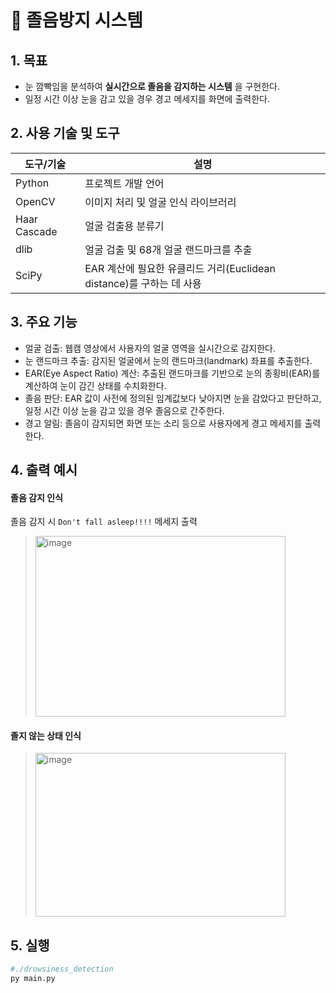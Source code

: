 
# 📌 졸음방지 시스템

## 1. 목표
- 눈 깜빡임을 분석하여 **실시간으로 졸음을 감지하는 시스템** 을 구현한다.
- 일정 시간 이상 눈을 감고 있을 경우 경고 메세지를 화면에 출력한다.

## 2. 사용 기술 및 도구
| 도구/기술              | 설명                   |
| ------------------ | -------------------- |
| Python             | 프로젝트 개발 언어           |
| OpenCV             | 이미지 처리 및 얼굴 인식 라이브러리 |
| Haar Cascade       | 얼굴 검출용 분류기       |
| dlib      |  얼굴 검출 및 68개 얼굴 랜드마크를 추출       |
| SciPy      |  EAR 계산에 필요한 유클리드 거리(Euclidean distance)를 구하는 데 사용    |



## 3. 주요 기능
- 얼굴 검출: 웹캠 영상에서 사용자의 얼굴 영역을 실시간으로 감지한다.
- 눈 랜드마크 추출: 감지된 얼굴에서 눈의 랜드마크(landmark) 좌표를 추출한다.
- EAR(Eye Aspect Ratio) 계산: 추출된 랜드마크를 기반으로 눈의 종횡비(EAR)를 계산하여 눈이 감긴 상태를 수치화한다.
- 졸음 판단: EAR 값이 사전에 정의된 임계값보다 낮아지면 눈을 감았다고 판단하고, 일정 시간 이상 눈을 감고 있을 경우 졸음으로 간주한다.
- 경고 알림: 졸음이 감지되면 화면 또는 소리 등으로 사용자에게 경고 메세지를 출력한다.

## 4. 출력 예시

#### 졸음 감지 인식
졸음 감지 시 `Don't fall asleep!!!!` 메세지 출력
> <img width="400" height="289" alt="image" src="https://github.com/user-attachments/assets/1ff4b308-fd4a-41fb-9545-ac581638102e" />

#### 졸지 않는 상태 인식

> <img width="400" height="262" alt="image" src="https://github.com/user-attachments/assets/dda85914-0231-42ae-82c7-4a0c7625f527" />


## 5. 실행
```bash
#./drowsiness_detection
py main.py
```
